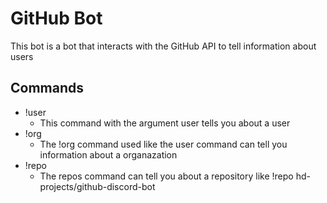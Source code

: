 # GitHub Bot

This bot is a bot that interacts with the GitHub API to tell information about users

## Commands

* !user
    * This command with the argument user tells you about a user
* !org 
    * The !org command used like the user command can tell you information about a organazation
* !repo
    * The repos command can tell you about a repository like !repo hd-projects/github-discord-bot